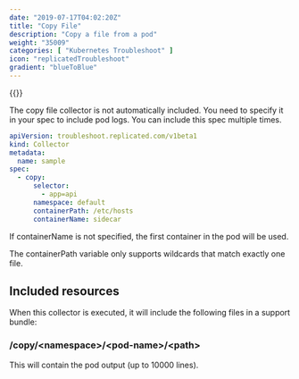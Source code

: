 ```yaml
---
date: "2019-07-17T04:02:20Z"
title: "Copy File"
description: "Copy a file from a pod"
weight: "35009"
categories: [ "Kubernetes Troubleshoot" ]
icon: "replicatedTroubleshoot"
gradient: "blueToBlue"
---
```


{{<legacynotice>}}

The copy file collector is not automatically included. You need to specify it in your spec to include pod logs. You can include this spec multiple times.


```yaml
apiVersion: troubleshoot.replicated.com/v1beta1
kind: Collector
metadata:
  name: sample
spec:
  - copy:
      selector:
        - app=api
      namespace: default
      containerPath: /etc/hosts
      containerName: sidecar
```

If containerName is not specified, the first container in the pod will be used.

The containerPath variable only supports wildcards that match exactly one file.

## Included resources

When this collector is executed, it will include the following files in a support bundle:

### /copy/\<namespace\>/\<pod-name\>/\<path\>
This will contain the pod output (up to 10000 lines).


